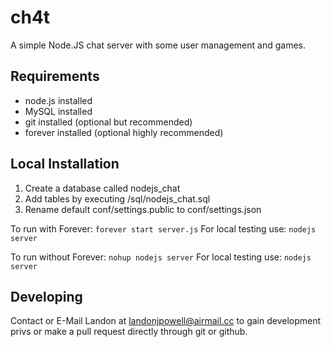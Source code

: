 ch4t
================

A simple Node.JS chat server with some user management and games.

## Requirements
* node.js installed
* MySQL installed
* git installed (optional but recommended)
* forever installed (optional highly recommended)

## Local Installation
1. Create a database called nodejs_chat
2. Add tables by executing /sql/nodejs_chat.sql
3. Rename default conf/settings.public to conf/settings.json

To run with Forever:
`forever start server.js`
For local testing use:
`nodejs server`

To run without Forever:
`nohup nodejs server`
For local testing use:
`nodejs server`

## Developing
Contact or E-Mail Landon at landonjpowell@airmail.cc to gain development privs or make a pull request directly through git or github.  
